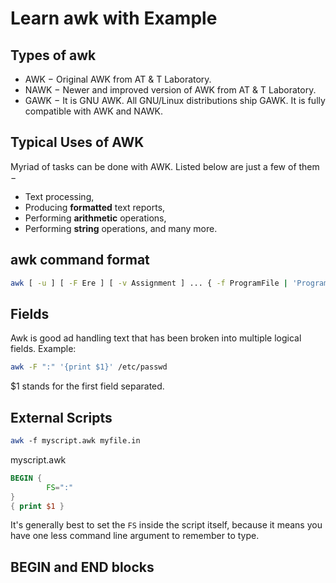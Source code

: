 # Learn awk with Example

## Types of awk

* AWK − Original AWK from AT & T Laboratory.
* NAWK − Newer and improved version of AWK from AT & T Laboratory.
* GAWK − It is GNU AWK. All GNU/Linux distributions ship GAWK. It is fully compatible with AWK and NAWK.

## Typical Uses of AWK

Myriad of tasks can be done with AWK. Listed below are just a few of them −

* Text processing,
* Producing **formatted** text reports,
* Performing **arithmetic** operations,
* Performing **string** operations, and many more.

## awk command format

```bash
awk [ -u ] [ -F Ere ] [ -v Assignment ] ... { -f ProgramFile | 'Program' } [ [ File ... | Assignment ... ] ] ...
```

## Fields

Awk is good ad handling text that has been broken into multiple logical fields.
Example:

```bash
awk -F ":" '{print $1}' /etc/passwd
```

$1 stands for the first field separated.

## External Scripts

```bash
awk ‑f myscript.awk myfile.in
```

myscript.awk

```awk
BEGIN { 
        FS=":" 
} 
{ print $1 }
```

It's generally best to set the `FS` inside the script itself, because it means you have one less command line argument to remember to type.

## BEGIN and END blocks
